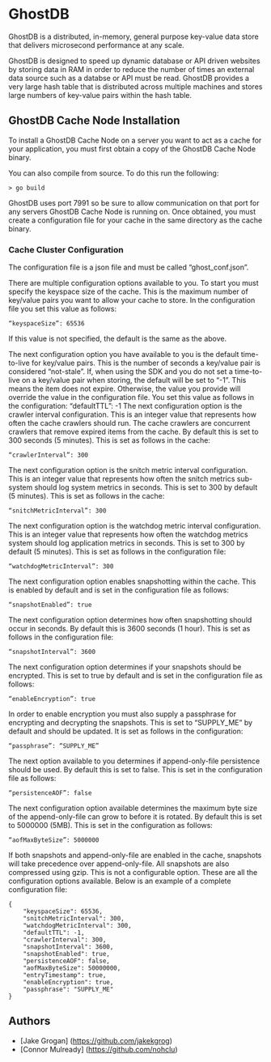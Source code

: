 # GhostDB

GhostDB is a distributed, in-memory, general purpose key-value data store that delivers microsecond performance at any scale.

GhostDB is designed to speed up dynamic database or API driven websites by storing data in RAM in order to reduce the number of times an external data source such as a databse or API must be read. GhostDB provides a very large hash table that is distributed across multiple machines and stores large numbers of key-value pairs within the hash table.

## GhostDB Cache Node Installation

To install a GhostDB Cache Node on a server you want to act as a cache for your application, you must first obtain a copy of the GhostDB Cache Node binary. 

You can also compile from source. To do this run the following:

```
> go build
```

GhostDB uses port 7991 so be sure to allow communication on that port for any servers GhostDB Cache Node is running on.
Once obtained, you must create a configuration file for your cache in the same directory as the cache binary.

### Cache Cluster Configuration

The configuration file is a json file and must be called “ghost_conf.json”.

There are multiple configuration options available to you. To start you must specify the keyspace size of the cache. This is the maximum number of key/value pairs you want to allow your cache to store. In the configuration file you set this value as follows:

```
“keyspaceSize”: 65536
```
If this value is not specified, the default is the same as the above.

The next configuration option you have available to you is the default time-to-live for key/value pairs. This is the number of seconds a key/value pair is considered “not-stale”. If, when using the SDK and you do not set a time-to-live on a key/value pair when storing, the default will be set to “-1”. This means the item does not expire. Otherwise, the value you provide will override the value in the configuration file. You set this value as follows in the configuration:
    “defaultTTL”: -1
The next configuration option is the crawler interval configuration. This is an integer value that represents how often the cache crawlers should run. The cache crawlers are concurrent crawlers that remove expired items from the cache. By default this is set to 300 seconds (5 minutes). This is set as follows in the cache:

```
“crawlerInterval”: 300
```

The next configuration option is the snitch metric interval configuration. This is an integer value that represents how often the snitch metrics sub-system should log system metrics in seconds. This is set to 300 by default (5 minutes). This is set as follows in the cache:

```
“snitchMetricInterval”: 300
```

The next configuration option is the watchdog metric interval configuration. This is an integer value that represents how often the watchdog metrics system should log application metrics in seconds. This is set to 300 by default (5 minutes). This is set as follows in the configuration file:
```
“watchdogMetricInterval”: 300
```

The next configuration option enables snapshotting within the cache. This is enabled by default and is set in the configuration file as follows:

```
“snapshotEnabled”: true
```

The next configuration option determines how often snapshotting should occur in seconds. By default this is 3600 seconds (1 hour). This is set as follows in the configuration file:

```
“snapshotInterval”: 3600
```

The next configuration option determines if your snapshots should be encrypted. This is set to true by default and is set in the configuration file as follows:

```
“enableEncryption”: true
```

In order to enable encryption you must also supply a passphrase for encrypting and decrypting the snapshots. This is set to “SUPPLY_ME” by default and should be updated. It is set as follows in the configuration:

```
“passphrase”: “SUPPLY_ME”
```

The next option available to you determines if append-only-file persistence should be used. By default this is set to false. This is set in the configuration file as follows: 

```
“persistenceAOF”: false
```

The next configuration option available determines the maximum byte size of the append-only-file can grow to before it is rotated. By default this is set to 5000000 (5MB). This is set in the configuration as follows:

```
“aofMaxByteSize”: 5000000
```

If both snapshots and append-only-file are enabled in the cache, snapshots will take precedence over append-only-file.
All snapshots are also compressed using gzip. This is not a configurable option. 
These are all the configuration options available. Below is an example of a complete configuration file:

```
{
    "keyspaceSize": 65536,
    "snitchMetricInterval": 300,
    "watchdogMetricInterval": 300,
    "defaultTTL": -1,
    "crawlerInterval": 300,
    "snapshotInterval": 3600,
    "snapshotEnabled": true,
    "persistenceAOF": false,
    "aofMaxByteSize": 50000000,
    "entryTimestamp": true,
    "enableEncryption": true,
    "passphrase": "SUPPLY_ME"
}
```

## Authors
* [Jake Grogan] (https://github.com/jakekgrog)
* [Connor Mulready] (https://github.com/nohclu)